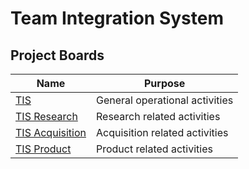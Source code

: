 # Team Integration System
## Project Boards


| Name                                             	| Purpose                        	|
|--------------------------------------------------	|--------------------------------	|
| [TIS](https://trello.com/b/mUsLlVdG)             	| General operational activities 	|
| [TIS Research](https://trello.com/b/FPQMNAis)    	| Research related activities    	|
| [TIS Acquisition](https://trello.com/b/uOJhEI4q) 	| Acquisition related activities 	|
| [TIS Product](https://trello.com/b/c1nGFxGf)     	| Product related activities     	|
